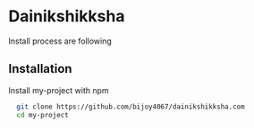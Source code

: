 
# Dainikshikksha 

Install process are following



## Installation

Install my-project with npm

```bash
  git clone https://github.com/bijoy4067/dainikshikksha.com
  cd my-project
```
    